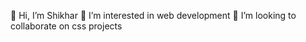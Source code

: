👋 Hi, I’m Shikhar
👀 I’m interested in web development
💞️ I’m looking to collaborate on css projects

<!---
shikhars/shikhars is a ✨ special ✨ repository because its `README.md` (this file) appears on your GitHub profile.
You can click the Preview link to take a look at your changes.
--->
